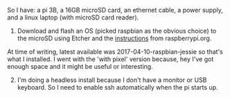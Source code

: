 
So I have: a pi 3B, a 16GB microSD card, an ethernet cable, a power supply, and a linux laptop (with microSD card reader).

1) Download and flash an OS (picked raspbian as the obvious choice) to the microSD using Etcher and the [instructions](https://www.raspberrypi.org/documentation/installation/installing-images/linux.md) from raspberrypi.org.

At time of writing, latest available was 2017-04-10-raspbian-jessie so that's what I installed.  I went with the 'with pixel' version because, hey I've got enough space and it might be useful or interesting.


2) I'm doing a headless install because I don't have a monitor or USB keyboard.  So I need to enable ssh automatically when the pi starts up.  



